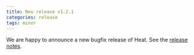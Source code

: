 ```yaml
---
title: New release v1.2.1
categories: release
tags: minor
---
```


We are happy to announce a new bugfix release of Heat. See the [release notes](https://github.com/helmholtz-analytics/heat/releases/tag/v1.2.1).

